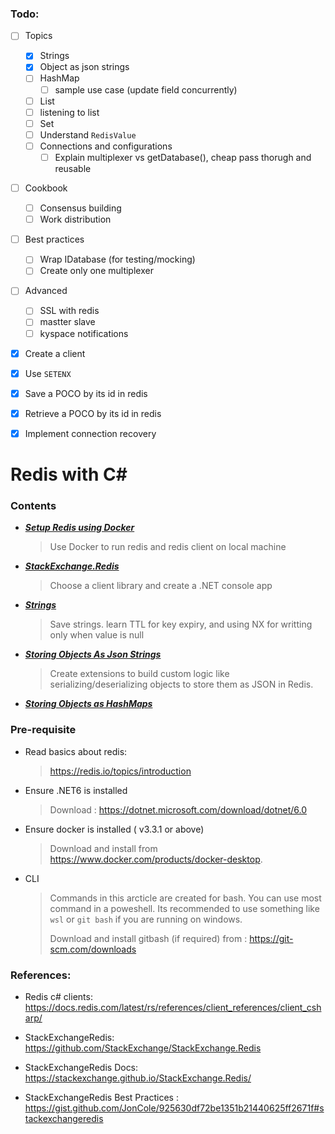 

### Todo: 

- [ ] Topics

  - [x] Strings
  - [x] Object as json strings
  - [ ] HashMap
    - [ ] sample use case (update field concurrently)

  - [ ] List
  - [ ] listening to list
  - [ ] Set
  - [ ] Understand `RedisValue`
  - [ ] Connections and configurations
    - [ ] Explain multiplexer vs getDatabase(), cheap pass thorugh and reusable

- [ ] Cookbook

  - [ ] Consensus building
  - [ ] Work distribution

- [ ] Best practices

  - [ ] Wrap IDatabase (for testing/mocking)
  - [ ] Create only one multiplexer

- [ ] Advanced

  - [ ] SSL with redis
  - [ ] mastter slave
  - [ ] kyspace notifications

- [x] Create a client 

- [x] Use `SETENX`

- [x] Save a POCO by its id in redis

- [x] Retrieve a POCO by its id in redis

- [x] Implement connection recovery

  

# Redis with C#



### Contents

- ***[Setup Redis using Docker](00-SetupRedis)***

  > Use Docker to run redis and redis client on local machine

- ***[StackExchange.Redis](01-StackExchangeRedis)***

  > Choose a client library and create a .NET console app

- ***[Strings](./Strings)***

  > Save strings. learn TTL for key expiry, and using NX for writting only when value is null

- ***[Storing Objects As Json Strings](04-ObjectsAsJsonStrings)***

  > Create extensions to build custom logic like serializing/deserializing objects to store them as JSON in Redis.

- ***[Storing Objects as HashMaps](06-ObjectsAsHashMaps)***



### Pre-requisite

- Read basics about redis: 

  > https://redis.io/topics/introduction

- Ensure .NET6 is installed

  > Download : https://dotnet.microsoft.com/download/dotnet/6.0

- Ensure docker is installed ( v3.3.1 or above)

  > Download and install from https://www.docker.com/products/docker-desktop.

- CLI

  > Commands in this arcticle are created for bash. You can use most command in a poweshell. Its recommended to use something like `wsl` or `git bash` if you are running on windows.
  >
  > Download and install gitbash (if required) from : https://git-scm.com/downloads





### References: 

- Redis c# clients: https://docs.redis.com/latest/rs/references/client_references/client_csharp/

- StackExchangeRedis: https://github.com/StackExchange/StackExchange.Redis

- StackExchangeRedis Docs: https://stackexchange.github.io/StackExchange.Redis/

- StackExchangeRedis Best Practices : https://gist.github.com/JonCole/925630df72be1351b21440625ff2671f#stackexchangeredis

  

